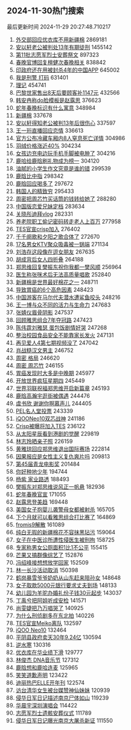 ## 2024-11-30热门搜索 
最后更新时间 2024-11-29 20:27:48.710217 
1. [外交部回应优衣库不用新疆棉](https://s.weibo.com/weibo?q=%23%E5%A4%96%E4%BA%A4%E9%83%A8%E5%9B%9E%E5%BA%94%E4%BC%98%E8%A1%A3%E5%BA%93%E4%B8%8D%E7%94%A8%E6%96%B0%E7%96%86%E6%A3%89%23&t=31&band_rank=1&Refer=top) 2869181
1. [安以轩老公被判处13年有期徒刑](https://s.weibo.com/weibo?q=%23%E5%AE%89%E4%BB%A5%E8%BD%A9%E8%80%81%E5%85%AC%E8%A2%AB%E5%88%A4%E5%A4%8413%E5%B9%B4%E6%9C%89%E6%9C%9F%E5%BE%92%E5%88%91%23&t=31&band_rank=2&Refer=top) 1455142
1. [第11批志愿军烈士安葬祭文](https://s.weibo.com/weibo?q=%23%E7%AC%AC11%E6%89%B9%E5%BF%97%E6%84%BF%E5%86%9B%E7%83%88%E5%A3%AB%E5%AE%89%E8%91%AC%E7%A5%AD%E6%96%87%23&t=31&band_rank=3&Refer=top) 897323
1. [春晚官博回复檀健次春晚相关](https://s.weibo.com/weibo?q=%23%E6%98%A5%E6%99%9A%E5%AE%98%E5%8D%9A%E5%9B%9E%E5%A4%8D%E6%AA%80%E5%81%A5%E6%AC%A1%E6%98%A5%E6%99%9A%E7%9B%B8%E5%85%B3%23&t=31&band_rank=4&Refer=top) 838842
1. [印政府还在用被封杀4年的中国APP](https://s.weibo.com/weibo?q=%23%E5%8D%B0%E6%94%BF%E5%BA%9C%E8%BF%98%E5%9C%A8%E7%94%A8%E8%A2%AB%E5%B0%81%E6%9D%804%E5%B9%B4%E7%9A%84%E4%B8%AD%E5%9B%BDAPP%23&t=31&band_rank=5&Refer=top) 645002
1. [我是刑警 打码](https://s.weibo.com/weibo?q=%E6%88%91%E6%98%AF%E5%88%91%E8%AD%A6%20%E6%89%93%E7%A0%81&t=31&band_rank=33&Refer=top) 631401
1. [理记](https://s.weibo.com/weibo?q=%E7%90%86%E8%AE%B0&t=31&band_rank=4&Refer=top) 454741
1. [巴黎世家售出8天后要顾客补1147元](https://s.weibo.com/weibo?q=%23%E5%B7%B4%E9%BB%8E%E4%B8%96%E5%AE%B6%E5%94%AE%E5%87%BA8%E5%A4%A9%E5%90%8E%E8%A6%81%E9%A1%BE%E5%AE%A2%E8%A1%A51147%E5%85%83%23&t=31&band_rank=6&Refer=top) 432566
1. [韩安冉称do脸模板是赵露思](https://s.weibo.com/weibo?q=%23%E9%9F%A9%E5%AE%89%E5%86%89%E7%A7%B0do%E8%84%B8%E6%A8%A1%E6%9D%BF%E6%98%AF%E8%B5%B5%E9%9C%B2%E6%80%9D%23&t=31&band_rank=7&Refer=top) 376623
1. [蛇年春晚标识有什么寓意](https://s.weibo.com/weibo?q=%23%E8%9B%87%E5%B9%B4%E6%98%A5%E6%99%9A%E6%A0%87%E8%AF%86%E6%9C%89%E4%BB%80%E4%B9%88%E5%AF%93%E6%84%8F%23&t=31&band_rank=8&Refer=top) 348984
1. [新疆棉](https://s.weibo.com/weibo?q=%E6%96%B0%E7%96%86%E6%A3%89&t=31&band_rank=5&Refer=top) 337678
1. [安以轩得知老公被判13年后很伤心](https://s.weibo.com/weibo?q=%23%E5%AE%89%E4%BB%A5%E8%BD%A9%E5%BE%97%E7%9F%A5%E8%80%81%E5%85%AC%E8%A2%AB%E5%88%A413%E5%B9%B4%E5%90%8E%E5%BE%88%E4%BC%A4%E5%BF%83%23&t=31&band_rank=6&Refer=top) 337597
1. [王一珩直播回应恋情](https://s.weibo.com/weibo?q=%23%E7%8E%8B%E4%B8%80%E7%8F%A9%E7%9B%B4%E6%92%AD%E5%9B%9E%E5%BA%94%E6%81%8B%E6%83%85%23&t=31&band_rank=7&Refer=top) 336613
1. [官方公布冷藏车厢内8人窒息死亡详情](https://s.weibo.com/weibo?q=%23%E5%AE%98%E6%96%B9%E5%85%AC%E5%B8%83%E5%86%B7%E8%97%8F%E8%BD%A6%E5%8E%A2%E5%86%858%E4%BA%BA%E7%AA%92%E6%81%AF%E6%AD%BB%E4%BA%A1%E8%AF%A6%E6%83%85%23&t=31&band_rank=9&Refer=top) 304986
1. [羽绒价格涨近40%](https://s.weibo.com/weibo?q=%23%E7%BE%BD%E7%BB%92%E4%BB%B7%E6%A0%BC%E6%B6%A8%E8%BF%9140%25%23&t=31&band_rank=10&Refer=top) 304234
1. [女孩边充电边玩手机手脚被电肿了](https://s.weibo.com/weibo?q=%23%E5%A5%B3%E5%AD%A9%E8%BE%B9%E5%85%85%E7%94%B5%E8%BE%B9%E7%8E%A9%E6%89%8B%E6%9C%BA%E6%89%8B%E8%84%9A%E8%A2%AB%E7%94%B5%E8%82%BF%E4%BA%86%23&t=31&band_rank=11&Refer=top) 304216
1. [鹿哈给鹿晗刷礼物成为榜一](https://s.weibo.com/weibo?q=%23%E9%B9%BF%E5%93%88%E7%BB%99%E9%B9%BF%E6%99%97%E5%88%B7%E7%A4%BC%E7%89%A9%E6%88%90%E4%B8%BA%E6%A6%9C%E4%B8%80%23&t=31&band_rank=12&Refer=top) 304120
1. [油腻的小学生作文究竟是谁的错](https://s.weibo.com/weibo?q=%23%E6%B2%B9%E8%85%BB%E7%9A%84%E5%B0%8F%E5%AD%A6%E7%94%9F%E4%BD%9C%E6%96%87%E7%A9%B6%E7%AB%9F%E6%98%AF%E8%B0%81%E7%9A%84%E9%94%99%23&t=31&band_rank=10&Refer=top) 299539
1. [鹿晗比中指](https://s.weibo.com/weibo?q=%E9%B9%BF%E6%99%97%E6%AF%94%E4%B8%AD%E6%8C%87&t=31&band_rank=11&Refer=top) 298342
1. [鹿晗回应喝多了](https://s.weibo.com/weibo?q=%23%E9%B9%BF%E6%99%97%E5%9B%9E%E5%BA%94%E5%96%9D%E5%A4%9A%E4%BA%86%23&t=31&band_rank=12&Refer=top) 297672
1. [韩国人的精致穷](https://s.weibo.com/weibo?q=%E9%9F%A9%E5%9B%BD%E4%BA%BA%E7%9A%84%E7%B2%BE%E8%87%B4%E7%A9%B7&t=31&band_rank=13&Refer=top) 295433
1. [周密把周芯竹买话筒的钱转给她了](https://s.weibo.com/weibo?q=%23%E5%91%A8%E5%AF%86%E6%8A%8A%E5%91%A8%E8%8A%AF%E7%AB%B9%E4%B9%B0%E8%AF%9D%E7%AD%92%E7%9A%84%E9%92%B1%E8%BD%AC%E7%BB%99%E5%A5%B9%E4%BA%86%23&t=31&band_rank=14&Refer=top) 288280
1. [中国版恋爱兄妹定档](https://s.weibo.com/weibo?q=%23%E4%B8%AD%E5%9B%BD%E7%89%88%E6%81%8B%E7%88%B1%E5%85%84%E5%A6%B9%E5%AE%9A%E6%A1%A3%23&t=31&band_rank=13&Refer=top) 283634
1. [关晓彤迪拜vlog](https://s.weibo.com/weibo?q=%E5%85%B3%E6%99%93%E5%BD%A4%E8%BF%AA%E6%8B%9Cvlog&t=31&band_rank=14&Refer=top) 282331
1. [养老院职工偷记密码转走老人上百万](https://s.weibo.com/weibo?q=%23%E5%85%BB%E8%80%81%E9%99%A2%E8%81%8C%E5%B7%A5%E5%81%B7%E8%AE%B0%E5%AF%86%E7%A0%81%E8%BD%AC%E8%B5%B0%E8%80%81%E4%BA%BA%E4%B8%8A%E7%99%BE%E4%B8%87%23&t=31&band_rank=15&Refer=top) 277958
1. [TES官宣crisp加入](https://s.weibo.com/weibo?q=%23TES%E5%AE%98%E5%AE%A3crisp%E5%8A%A0%E5%85%A5%23&t=31&band_rank=16&Refer=top) 276402
1. [千千阕歌和夕阳之歌合体了](https://s.weibo.com/weibo?q=%23%E5%8D%83%E5%8D%83%E9%98%95%E6%AD%8C%E5%92%8C%E5%A4%95%E9%98%B3%E4%B9%8B%E6%AD%8C%E5%90%88%E4%BD%93%E4%BA%86%23&t=31&band_rank=15&Refer=top) 272670
1. [17名男女KTV聚众吸毒被一锅端](https://s.weibo.com/weibo?q=%2317%E5%90%8D%E7%94%B7%E5%A5%B3KTV%E8%81%9A%E4%BC%97%E5%90%B8%E6%AF%92%E8%A2%AB%E4%B8%80%E9%94%85%E7%AB%AF%23&t=31&band_rank=16&Refer=top) 271134
1. [刘浩存这段像在逗女朋友](https://s.weibo.com/weibo?q=%23%E5%88%98%E6%B5%A9%E5%AD%98%E8%BF%99%E6%AE%B5%E5%83%8F%E5%9C%A8%E9%80%97%E5%A5%B3%E6%9C%8B%E5%8F%8B%23&t=31&band_rank=17&Refer=top) 267635
1. [胡成背后女人四折叠](https://s.weibo.com/weibo?q=%E8%83%A1%E6%88%90%E8%83%8C%E5%90%8E%E5%A5%B3%E4%BA%BA%E5%9B%9B%E6%8A%98%E5%8F%A0&t=31&band_rank=18&Refer=top) 264188
1. [郑思维回复樊振东祝你我都一樊风顺](https://s.weibo.com/weibo?q=%23%E9%83%91%E6%80%9D%E7%BB%B4%E5%9B%9E%E5%A4%8D%E6%A8%8A%E6%8C%AF%E4%B8%9C%E7%A5%9D%E4%BD%A0%E6%88%91%E9%83%BD%E4%B8%80%E6%A8%8A%E9%A3%8E%E9%A1%BA%23&t=31&band_rank=19&Refer=top) 256964
1. [医生称张咪术后无法高质量唱歌](https://s.weibo.com/weibo?q=%23%E5%8C%BB%E7%94%9F%E7%A7%B0%E5%BC%A0%E5%92%AA%E6%9C%AF%E5%90%8E%E6%97%A0%E6%B3%95%E9%AB%98%E8%B4%A8%E9%87%8F%E5%94%B1%E6%AD%8C%23&t=31&band_rank=20&Refer=top) 252840
1. [新疆棉是世界最好棉花之一](https://s.weibo.com/weibo?q=%23%E6%96%B0%E7%96%86%E6%A3%89%E6%98%AF%E4%B8%96%E7%95%8C%E6%9C%80%E5%A5%BD%E6%A3%89%E8%8A%B1%E4%B9%8B%E4%B8%80%23&t=31&band_rank=21&Refer=top) 248711
1. [导致胃癌的6个高危因素](https://s.weibo.com/weibo?q=%23%E5%AF%BC%E8%87%B4%E8%83%83%E7%99%8C%E7%9A%846%E4%B8%AA%E9%AB%98%E5%8D%B1%E5%9B%A0%E7%B4%A0%23&t=31&band_rank=22&Refer=top) 248423
1. [中国游客在马尔代夫潜水遭鲨鱼咬头](https://s.weibo.com/weibo?q=%23%E4%B8%AD%E5%9B%BD%E6%B8%B8%E5%AE%A2%E5%9C%A8%E9%A9%AC%E5%B0%94%E4%BB%A3%E5%A4%AB%E6%BD%9C%E6%B0%B4%E9%81%AD%E9%B2%A8%E9%B1%BC%E5%92%AC%E5%A4%B4%23&t=31&band_rank=23&Refer=top) 248216
1. [王一博与众不同的活力与生命力](https://s.weibo.com/weibo?q=%23%E7%8E%8B%E4%B8%80%E5%8D%9A%E4%B8%8E%E4%BC%97%E4%B8%8D%E5%90%8C%E7%9A%84%E6%B4%BB%E5%8A%9B%E4%B8%8E%E7%94%9F%E5%91%BD%E5%8A%9B%23&t=31&band_rank=18&Refer=top) 247683
1. [张婧仪眉骨阴影](https://s.weibo.com/weibo?q=%E5%BC%A0%E5%A9%A7%E4%BB%AA%E7%9C%89%E9%AA%A8%E9%98%B4%E5%BD%B1&t=31&band_rank=24&Refer=top) 247537
1. [回顾雅思组合7年夺冠路](https://s.weibo.com/weibo?q=%23%E5%9B%9E%E9%A1%BE%E9%9B%85%E6%80%9D%E7%BB%84%E5%90%887%E5%B9%B4%E5%A4%BA%E5%86%A0%E8%B7%AF%23&t=31&band_rank=25&Refer=top) 247423
1. [陈伟霆刘雅瑟 蛋包饭剧情好哭](https://s.weibo.com/weibo?q=%E9%99%88%E4%BC%9F%E9%9C%86%E5%88%98%E9%9B%85%E7%91%9F%20%E8%9B%8B%E5%8C%85%E9%A5%AD%E5%89%A7%E6%83%85%E5%A5%BD%E5%93%AD&t=31&band_rank=19&Refer=top) 247268
1. [整治校园食品安全不能靠家长发火](https://s.weibo.com/weibo?q=%23%E6%95%B4%E6%B2%BB%E6%A0%A1%E5%9B%AD%E9%A3%9F%E5%93%81%E5%AE%89%E5%85%A8%E4%B8%8D%E8%83%BD%E9%9D%A0%E5%AE%B6%E9%95%BF%E5%8F%91%E7%81%AB%23&t=31&band_rank=20&Refer=top) 247131
1. [再见爱人4第七期视频没了](https://s.weibo.com/weibo?q=%23%E5%86%8D%E8%A7%81%E7%88%B1%E4%BA%BA4%E7%AC%AC%E4%B8%83%E6%9C%9F%E8%A7%86%E9%A2%91%E6%B2%A1%E4%BA%86%23&t=31&band_rank=26&Refer=top) 247042
1. [肖战糙汉文男主](https://s.weibo.com/weibo?q=%23%E8%82%96%E6%88%98%E7%B3%99%E6%B1%89%E6%96%87%E7%94%B7%E4%B8%BB%23&t=31&band_rank=21&Refer=top) 246752
1. [周密 格局](https://s.weibo.com/weibo?q=%E5%91%A8%E5%AF%86%20%E6%A0%BC%E5%B1%80&t=31&band_rank=22&Refer=top) 246620
1. [周密 周芯竹](https://s.weibo.com/weibo?q=%E5%91%A8%E5%AF%86%20%E5%91%A8%E8%8A%AF%E7%AB%B9&t=31&band_rank=23&Refer=top) 246155
1. [胃癌发现时大多是中晚期](https://s.weibo.com/weibo?q=%23%E8%83%83%E7%99%8C%E5%8F%91%E7%8E%B0%E6%97%B6%E5%A4%A7%E5%A4%9A%E6%98%AF%E4%B8%AD%E6%99%9A%E6%9C%9F%23&t=31&band_rank=24&Refer=top) 245977
1. [开放世界疯狂星期四](https://s.weibo.com/weibo?q=%23%E5%BC%80%E6%94%BE%E4%B8%96%E7%95%8C%E7%96%AF%E7%8B%82%E6%98%9F%E6%9C%9F%E5%9B%9B%23&t=31&band_rank=25&Refer=top) 245449
1. [世界羽联祝福郑思维开启新篇章](https://s.weibo.com/weibo?q=%23%E4%B8%96%E7%95%8C%E7%BE%BD%E8%81%94%E7%A5%9D%E7%A6%8F%E9%83%91%E6%80%9D%E7%BB%B4%E5%BC%80%E5%90%AF%E6%96%B0%E7%AF%87%E7%AB%A0%23&t=31&band_rank=26&Refer=top) 245193
1. [鹿晗高瀚宇逛街被偶遇](https://s.weibo.com/weibo?q=%23%E9%B9%BF%E6%99%97%E9%AB%98%E7%80%9A%E5%AE%87%E9%80%9B%E8%A1%97%E8%A2%AB%E5%81%B6%E9%81%87%23&t=31&band_rank=28&Refer=top) 244476
1. [虞书欣 谢谢你啊慕声儿](https://s.weibo.com/weibo?q=%E8%99%9E%E4%B9%A6%E6%AC%A3%20%E8%B0%A2%E8%B0%A2%E4%BD%A0%E5%95%8A%E6%85%95%E5%A3%B0%E5%84%BF&t=31&band_rank=29&Refer=top) 244405
1. [PEL名人堂投票](https://s.weibo.com/weibo?q=%23PEL%E5%90%8D%E4%BA%BA%E5%A0%82%E6%8A%95%E7%A5%A8%23&t=31&band_rank=27&Refer=top) 243339
1. [iQOONeo10双芯战神](https://s.weibo.com/weibo?q=%23iQOONeo10%E5%8F%8C%E8%8A%AF%E6%88%98%E7%A5%9E%23&t=31&band_rank=28&Refer=top) 241186
1. [Crisp被曝将加入TES](https://s.weibo.com/weibo?q=%23Crisp%E8%A2%AB%E6%9B%9D%E5%B0%86%E5%8A%A0%E5%85%A5TES%23&t=31&band_rank=29&Refer=top) 236122
1. [从太阳星辰看到港剧的觉醒](https://s.weibo.com/weibo?q=%23%E4%BB%8E%E5%A4%AA%E9%98%B3%E6%98%9F%E8%BE%B0%E7%9C%8B%E5%88%B0%E6%B8%AF%E5%89%A7%E7%9A%84%E8%A7%89%E9%86%92%23&t=31&band_rank=30&Refer=top) 229819
1. [林志玲晒亲子照](https://s.weibo.com/weibo?q=%23%E6%9E%97%E5%BF%97%E7%8E%B2%E6%99%92%E4%BA%B2%E5%AD%90%E7%85%A7%23&t=31&band_rank=31&Refer=top) 226159
1. [黄雅琼回应郑思维退出国际赛场](https://s.weibo.com/weibo?q=%23%E9%BB%84%E9%9B%85%E7%90%BC%E5%9B%9E%E5%BA%94%E9%83%91%E6%80%9D%E7%BB%B4%E9%80%80%E5%87%BA%E5%9B%BD%E9%99%85%E8%B5%9B%E5%9C%BA%23&t=31&band_rank=32&Refer=top) 222814
1. [因果报应是女性主义复仇爽片吗](https://s.weibo.com/weibo?q=%23%E5%9B%A0%E6%9E%9C%E6%8A%A5%E5%BA%94%E6%98%AF%E5%A5%B3%E6%80%A7%E4%B8%BB%E4%B9%89%E5%A4%8D%E4%BB%87%E7%88%BD%E7%89%87%E5%90%97%23&t=31&band_rank=30&Refer=top) 209813
1. [第45届青龙电影奖](https://s.weibo.com/weibo?q=%23%E7%AC%AC45%E5%B1%8A%E9%9D%92%E9%BE%99%E7%94%B5%E5%BD%B1%E5%A5%96%23&t=31&band_rank=31&Refer=top) 201484
1. [你好种地少年](https://s.weibo.com/weibo?q=%E4%BD%A0%E5%A5%BD%E7%A7%8D%E5%9C%B0%E5%B0%91%E5%B9%B4&t=31&band_rank=32&Refer=top) 194744
1. [杨紫 家业路透](https://s.weibo.com/weibo?q=%E6%9D%A8%E7%B4%AB%20%E5%AE%B6%E4%B8%9A%E8%B7%AF%E9%80%8F&t=31&band_rank=34&Refer=top) 188493
1. [樊振东对郑思维说风正一帆悬](https://s.weibo.com/weibo?q=%23%E6%A8%8A%E6%8C%AF%E4%B8%9C%E5%AF%B9%E9%83%91%E6%80%9D%E7%BB%B4%E8%AF%B4%E9%A3%8E%E6%AD%A3%E4%B8%80%E5%B8%86%E6%82%AC%23&t=31&band_rank=35&Refer=top) 182936
1. [蛇年春晚官宣](https://s.weibo.com/weibo?q=%23%E8%9B%87%E5%B9%B4%E6%98%A5%E6%99%9A%E5%AE%98%E5%AE%A3%23&t=31&band_rank=36&Refer=top) 171055
1. [赵露思登美趋](https://s.weibo.com/weibo?q=%E8%B5%B5%E9%9C%B2%E6%80%9D%E7%99%BB%E7%BE%8E%E8%B6%8B&t=31&band_rank=33&Refer=top) 169448
1. [美国女子抱婴儿袭警母女都被射杀](https://s.weibo.com/weibo?q=%23%E7%BE%8E%E5%9B%BD%E5%A5%B3%E5%AD%90%E6%8A%B1%E5%A9%B4%E5%84%BF%E8%A2%AD%E8%AD%A6%E6%AF%8D%E5%A5%B3%E9%83%BD%E8%A2%AB%E5%B0%84%E6%9D%80%23&t=31&band_rank=37&Refer=top) 165705
1. [下个月就可以看雅思组合打比赛了](https://s.weibo.com/weibo?q=%23%E4%B8%8B%E4%B8%AA%E6%9C%88%E5%B0%B1%E5%8F%AF%E4%BB%A5%E7%9C%8B%E9%9B%85%E6%80%9D%E7%BB%84%E5%90%88%E6%89%93%E6%AF%94%E8%B5%9B%E4%BA%86%23&t=31&band_rank=34&Refer=top) 164869
1. [fromis9解散](https://s.weibo.com/weibo?q=%23fromis9%E8%A7%A3%E6%95%A3%23&t=31&band_rank=35&Refer=top) 161089
1. [纯白无瑕的新疆棉花不容抹黑玷污](https://s.weibo.com/weibo?q=%23%E7%BA%AF%E7%99%BD%E6%97%A0%E7%91%95%E7%9A%84%E6%96%B0%E7%96%86%E6%A3%89%E8%8A%B1%E4%B8%8D%E5%AE%B9%E6%8A%B9%E9%BB%91%E7%8E%B7%E6%B1%A1%23&t=31&band_rank=38&Refer=top) 159064
1. [女子在中医诊所遭性侵医生被刑拘](https://s.weibo.com/weibo?q=%23%E5%A5%B3%E5%AD%90%E5%9C%A8%E4%B8%AD%E5%8C%BB%E8%AF%8A%E6%89%80%E9%81%AD%E6%80%A7%E4%BE%B5%E5%8C%BB%E7%94%9F%E8%A2%AB%E5%88%91%E6%8B%98%23&t=31&band_rank=39&Refer=top) 158725
1. [专家称男女公厕面积1比1不公平](https://s.weibo.com/weibo?q=%23%E4%B8%93%E5%AE%B6%E7%A7%B0%E7%94%B7%E5%A5%B3%E5%85%AC%E5%8E%95%E9%9D%A2%E7%A7%AF1%E6%AF%941%E4%B8%8D%E5%85%AC%E5%B9%B3%23&t=31&band_rank=36&Refer=top) 155415
1. [芒果又搞群像综艺了](https://s.weibo.com/weibo?q=%23%E8%8A%92%E6%9E%9C%E5%8F%88%E6%90%9E%E7%BE%A4%E5%83%8F%E7%BB%BC%E8%89%BA%E4%BA%86%23&t=31&band_rank=37&Refer=top) 152876
1. [冯绍峰接想想放学回家](https://s.weibo.com/weibo?q=%23%E5%86%AF%E7%BB%8D%E5%B3%B0%E6%8E%A5%E6%83%B3%E6%83%B3%E6%94%BE%E5%AD%A6%E5%9B%9E%E5%AE%B6%23&t=31&band_rank=40&Refer=top) 152509
1. [林一长沙活动取消](https://s.weibo.com/weibo?q=%E6%9E%97%E4%B8%80%E9%95%BF%E6%B2%99%E6%B4%BB%E5%8A%A8%E5%8F%96%E6%B6%88&t=31&band_rank=41&Refer=top) 150398
1. [鹤岗暴雪爷爷奶奶从山东赶来陪孙女](https://s.weibo.com/weibo?q=%23%E9%B9%A4%E5%B2%97%E6%9A%B4%E9%9B%AA%E7%88%B7%E7%88%B7%E5%A5%B6%E5%A5%B6%E4%BB%8E%E5%B1%B1%E4%B8%9C%E8%B5%B6%E6%9D%A5%E9%99%AA%E5%AD%99%E5%A5%B3%23&t=31&band_rank=38&Refer=top) 148648
1. [女子取款5000元银行要求丈夫到场](https://s.weibo.com/weibo?q=%23%E5%A5%B3%E5%AD%90%E5%8F%96%E6%AC%BE5000%E5%85%83%E9%93%B6%E8%A1%8C%E8%A6%81%E6%B1%82%E4%B8%88%E5%A4%AB%E5%88%B0%E5%9C%BA%23&t=31&band_rank=39&Refer=top) 148133
1. [幼儿园为羊驼办婚礼份子钱30元起步](https://s.weibo.com/weibo?q=%23%E5%B9%BC%E5%84%BF%E5%9B%AD%E4%B8%BA%E7%BE%8A%E9%A9%BC%E5%8A%9E%E5%A9%9A%E7%A4%BC%E4%BB%BD%E5%AD%90%E9%92%B130%E5%85%83%E8%B5%B7%E6%AD%A5%23&t=31&band_rank=41&Refer=top) 143037
1. [丁禹兮把阿姐听成安检](https://s.weibo.com/weibo?q=%E4%B8%81%E7%A6%B9%E5%85%AE%E6%8A%8A%E9%98%BF%E5%A7%90%E5%90%AC%E6%88%90%E5%AE%89%E6%A3%80&t=31&band_rank=42&Refer=top) 141571
1. [尚雯婕把乃万唱哭了](https://s.weibo.com/weibo?q=%E5%B0%9A%E9%9B%AF%E5%A9%95%E6%8A%8A%E4%B9%83%E4%B8%87%E5%94%B1%E5%93%AD%E4%BA%86&t=31&band_rank=42&Refer=top) 140925
1. [为什么刑侦剧多在东北拍](https://s.weibo.com/weibo?q=%E4%B8%BA%E4%BB%80%E4%B9%88%E5%88%91%E4%BE%A6%E5%89%A7%E5%A4%9A%E5%9C%A8%E4%B8%9C%E5%8C%97%E6%8B%8D&t=31&band_rank=43&Refer=top) 140226
1. [TES官宣Meiko离队](https://s.weibo.com/weibo?q=%23TES%E5%AE%98%E5%AE%A3Meiko%E7%A6%BB%E9%98%9F%23&t=31&band_rank=44&Refer=top) 132597
1. [iQOO Neo10](https://s.weibo.com/weibo?q=iQOO%20Neo10&t=31&band_rank=45&Refer=top) 132464
1. [平阴县政府卖天30年9.24亿](https://s.weibo.com/weibo?q=%23%E5%B9%B3%E9%98%B4%E5%8E%BF%E6%94%BF%E5%BA%9C%E5%8D%96%E5%A4%A930%E5%B9%B49.24%E4%BA%BF%23&t=31&band_rank=44&Refer=top) 130594
1. [逆水寒](https://s.weibo.com/weibo?q=%E9%80%86%E6%B0%B4%E5%AF%92&t=31&band_rank=46&Refer=top) 130316
1. [优衣库在华业绩下滑](https://s.weibo.com/weibo?q=%23%E4%BC%98%E8%A1%A3%E5%BA%93%E5%9C%A8%E5%8D%8E%E4%B8%9A%E7%BB%A9%E4%B8%8B%E6%BB%91%23&t=31&band_rank=47&Refer=top) 129777
1. [林俊杰 DNA音乐节](https://s.weibo.com/weibo?q=%E6%9E%97%E4%BF%8A%E6%9D%B0%20DNA%E9%9F%B3%E4%B9%90%E8%8A%82&t=31&band_rank=45&Refer=top) 127312
1. [鹿晗想和鹿哈连麦](https://s.weibo.com/weibo?q=%23%E9%B9%BF%E6%99%97%E6%83%B3%E5%92%8C%E9%B9%BF%E5%93%88%E8%BF%9E%E9%BA%A6%23&t=31&band_rank=46&Refer=top) 125965
1. [笑笑道歉声明](https://s.weibo.com/weibo?q=%E7%AC%91%E7%AC%91%E9%81%93%E6%AD%89%E5%A3%B0%E6%98%8E&t=31&band_rank=47&Refer=top) 123422
1. [迪丽热巴ELLE开年刊](https://s.weibo.com/weibo?q=%E8%BF%AA%E4%B8%BD%E7%83%AD%E5%B7%B4ELLE%E5%BC%80%E5%B9%B4%E5%88%8A&t=31&band_rank=48&Refer=top) 122574
1. [访台清华女生被台媒赞神仙妹妹](https://s.weibo.com/weibo?q=%23%E8%AE%BF%E5%8F%B0%E6%B8%85%E5%8D%8E%E5%A5%B3%E7%94%9F%E8%A2%AB%E5%8F%B0%E5%AA%92%E8%B5%9E%E7%A5%9E%E4%BB%99%E5%A6%B9%E5%A6%B9%23&t=31&band_rank=49&Refer=top) 120939
1. [侵华日军日记描述南京尸体如山](https://s.weibo.com/weibo?q=%23%E4%BE%B5%E5%8D%8E%E6%97%A5%E5%86%9B%E6%97%A5%E8%AE%B0%E6%8F%8F%E8%BF%B0%E5%8D%97%E4%BA%AC%E5%B0%B8%E4%BD%93%E5%A6%82%E5%B1%B1%23&t=31&band_rank=48&Refer=top) 119239
1. [华晨宇深圳演唱会](https://s.weibo.com/weibo?q=%E5%8D%8E%E6%99%A8%E5%AE%87%E6%B7%B1%E5%9C%B3%E6%BC%94%E5%94%B1%E4%BC%9A&t=31&band_rank=50&Refer=top) 114422
1. [志愿军烈士遗骸安葬仪式](https://s.weibo.com/weibo?q=%23%E5%BF%97%E6%84%BF%E5%86%9B%E7%83%88%E5%A3%AB%E9%81%97%E9%AA%B8%E5%AE%89%E8%91%AC%E4%BB%AA%E5%BC%8F%23&t=31&band_rank=49&Refer=top) 111789
1. [侵华日军日记曝光南京大屠杀新证](https://s.weibo.com/weibo?q=%23%E4%BE%B5%E5%8D%8E%E6%97%A5%E5%86%9B%E6%97%A5%E8%AE%B0%E6%9B%9D%E5%85%89%E5%8D%97%E4%BA%AC%E5%A4%A7%E5%B1%A0%E6%9D%80%E6%96%B0%E8%AF%81%23&t=31&band_rank=50&Refer=top) 111550
